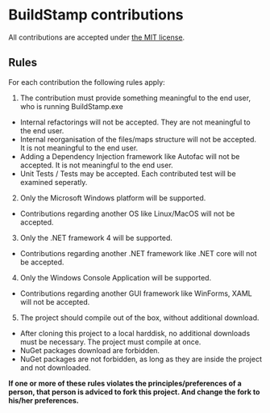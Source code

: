 # BuildStamp contributions

All contributions are accepted under [the MIT license](LICENSE.md "license").

## Rules

For each contribution the following rules apply:

1. The contribution must provide something meaningful to the end user, who is running BuildStamp.exe
  * Internal refactorings will not be accepted. They are not meaningful to the end user.
  * Internal reorganisation of the files/maps structure will not be accepted. It is not meaningful to the end user.
  * Adding a Dependency Injection framework like Autofac will not be accepted. It is not meaningful to the end user.  
  * Unit Tests / Tests may be accepted. Each contributed test will be examined seperatly.
  
2. Only the Microsoft Windows platform will be supported.
  * Contributions regarding another OS like Linux/MacOS will not be accepted.
  
3. Only the .NET framework 4 will be supported.
  * Contributions regarding another .NET framework like .NET core will not be accepted.
  
4. Only the Windows Console Application will be supported.
  * Contributions regarding another GUI framework like WinForms, XAML will not be accepted.
  
5. The project should compile out of the box, without additional download.
  * After cloning this project to a local harddisk, no additional downloads must be necessary. The project must compile at once.
  * NuGet packages download are forbidden.
  * NuGet packages are not forbidden, as long as they are inside the project and not downloaded.

**If one or more of these rules violates the principles/preferences of a person, that person is adviced to fork this project. And change the fork to his/her preferences.**